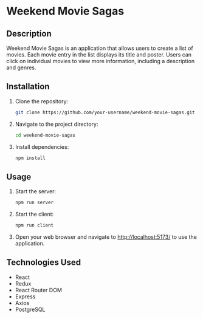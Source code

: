 # Weekend Movie Sagas

## Description

Weekend Movie Sagas is an application that allows users to create a list of movies. Each movie entry in the list displays its title and poster. Users can click on individual movies to view more information, including a description and genres.

## Installation

1. Clone the repository:
   ```bash
   git clone https://github.com/your-username/weekend-movie-sagas.git
   ```

2. Navigate to the project directory:
   ```bash
   cd weekend-movie-sagas
   ```

3. Install dependencies:
   ```bash
   npm install
   ```

## Usage

1. Start the server:
   ```bash
   npm run server
   ```

2. Start the client:
   ```bash
   npm run client
   ```

3. Open your web browser and navigate to [ http://localhost:5173/]( http://localhost:5173/) to use the application.

## Technologies Used

- React
- Redux
- React Router DOM
- Express
- Axios
- PostgreSQL
